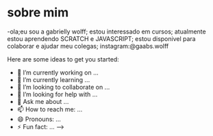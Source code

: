 # sobre mim
-ola;eu sou a gabrielly wolff;
estou interessado em cursos;
atualmente estou aprendendo SCRATCH e JAVASCRIPT;
estou disponivel para colaborar e ajudar meu colegas;
instagram:@gaabs.wolff

Here are some ideas to get you started:

- 🔭 I’m currently working on ...
- 🌱 I’m currently learning ...
- 👯 I’m looking to collaborate on ...
- 🤔 I’m looking for help with ...
- 💬 Ask me about ...
- 📫 How to reach me: ...
- 😄 Pronouns: ...
- ⚡ Fun fact: ...
-->
